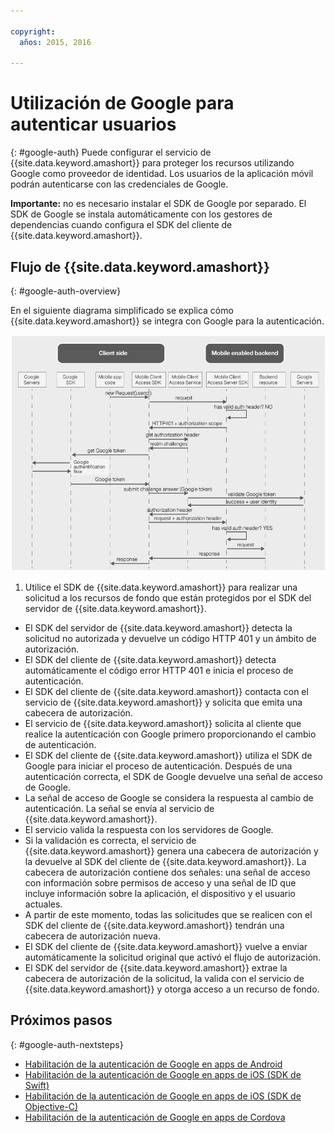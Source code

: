 ```yaml
---

copyright:
  años: 2015, 2016

---
```


# Utilización de Google para autenticar usuarios
{: #google-auth}
Puede configurar el servicio de {{site.data.keyword.amashort}} para proteger los recursos utilizando Google como proveedor de identidad. Los usuarios de la aplicación móvil podrán autenticarse con las credenciales de Google.

**Importante:** no es necesario instalar el SDK de Google por separado. El SDK de Google se instala automáticamente con los gestores de dependencias cuando configura el SDK del cliente de {{site.data.keyword.amashort}}. 

## Flujo de {{site.data.keyword.amashort}}
{: #google-auth-overview}

En el siguiente diagrama simplificado se explica cómo {{site.data.keyword.amashort}} se integra con Google para la autenticación.

![imagen](images/mca-sequence-google.jpg)

1. Utilice el SDK de {{site.data.keyword.amashort}} para realizar una solicitud a los recursos de fondo que están protegidos por el SDK del servidor de {{site.data.keyword.amashort}}.
* El SDK del servidor de {{site.data.keyword.amashort}} detecta la solicitud no autorizada y devuelve un código HTTP 401 y un ámbito de autorización. 
* El SDK del cliente de {{site.data.keyword.amashort}} detecta automáticamente el código error HTTP 401 e inicia el proceso de autenticación. 
* El SDK del cliente de {{site.data.keyword.amashort}} contacta con el servicio de {{site.data.keyword.amashort}} y solicita que emita una cabecera de autorización. 
* El servicio de {{site.data.keyword.amashort}} solicita al cliente que realice la autenticación con Google primero proporcionando el cambio de autenticación.
* El SDK del cliente de {{site.data.keyword.amashort}} utiliza el SDK de Google para iniciar el proceso de autenticación. Después de una autenticación correcta, el SDK de Google devuelve una señal de acceso de Google.
* La señal de acceso de Google se considera la respuesta al cambio de autenticación. La señal se envía al servicio de {{site.data.keyword.amashort}}.
* El servicio valida la respuesta con los servidores de Google.
* Si la validación es correcta, el servicio de {{site.data.keyword.amashort}} genera una cabecera de autorización y la devuelve al SDK del cliente de {{site.data.keyword.amashort}}. La cabecera de autorización contiene dos señales: una señal de acceso con información sobre permisos de acceso y una señal de ID que incluye información sobre la aplicación, el dispositivo y el usuario actuales.
* A partir de este momento, todas las solicitudes que se realicen con el SDK del cliente de {{site.data.keyword.amashort}} tendrán una cabecera de autorización nueva. 
* El SDK del cliente de {{site.data.keyword.amashort}} vuelve a enviar automáticamente la solicitud original que activó el flujo de autorización. 
* El SDK del servidor de {{site.data.keyword.amashort}} extrae la cabecera de autorización de la solicitud, la valida con el servicio de {{site.data.keyword.amashort}} y otorga acceso a un recurso de fondo. 

## Próximos pasos
{: #google-auth-nextsteps}

* [Habilitación de la autenticación de Google en apps de Android](google-auth-android.html)
* [Habilitación de la autenticación de Google en apps de iOS (SDK de Swift)](google-auth-ios-swift-sdk.html)
* [Habilitación de la autenticación de Google en apps de iOS (SDK de Objective-C)](google-auth-ios.html)
* [Habilitación de la autenticación de Google en apps de Cordova](google-auth-cordova.html)
